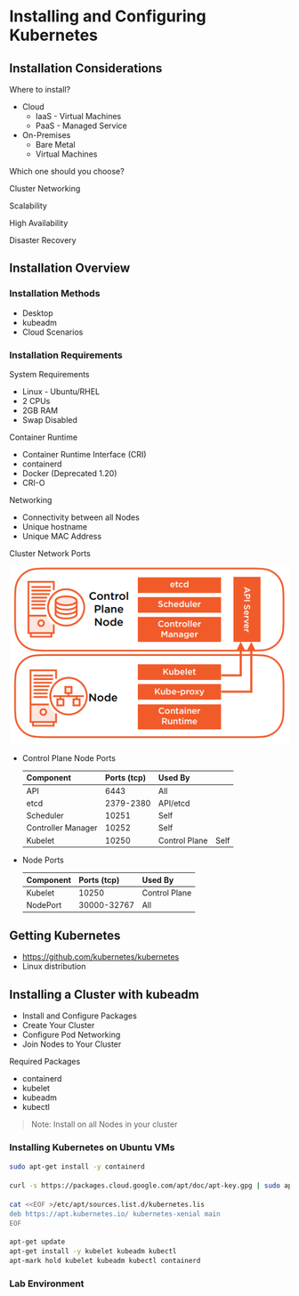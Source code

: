 # Installing and Configuring Kubernetes

## Installation Considerations

Where to install?

- Cloud
  - IaaS - Virtual Machines
  - PaaS - Managed Service
- On-Premises
  - Bare Metal
  - Virtual Machines

Which one should you choose?

Cluster Networking

Scalability

High Availability

Disaster Recovery

## Installation Overview

### Installation Methods

- Desktop
- kubeadm
- Cloud Scenarios

### Installation Requirements

System Requirements

- Linux - Ubuntu/RHEL
- 2 CPUs
- 2GB RAM
- Swap Disabled

Container Runtime

- Container Runtime Interface (CRI)
- containerd
- Docker (Deprecated 1.20)
- CRI-O

Networking

- Connectivity between all Nodes
- Unique hostname
- Unique MAC Address

Cluster Network Ports

![Kubernetes Architecture](../resources/install-config/kubernetes-architecture.png)

- Control Plane Node Ports

  | Component          | Ports (tcp) | Used By       |      |
  | ------------------ | ----------- | ------------- | ---- |
  | API                | 6443        | All           |      |
  | etcd               | 2379-2380   | API/etcd      |      |
  | Scheduler          | 10251       | Self          |      |
  | Controller Manager | 10252       | Self          |      |
  | Kubelet            | 10250       | Control Plane | Self |

- Node Ports

  | Component | Ports (tcp) | Used By       |
  | --------- | ----------- | ------------- |
  | Kubelet   | 10250       | Control Plane |
  | NodePort  | 30000-32767 | All           |

## Getting Kubernetes

- https://github.com/kubernetes/kubernetes
- Linux distribution

## Installing a Cluster with kubeadm

- Install and Configure Packages
- Create Your Cluster
- Configure Pod Networking
- Join Nodes to Your Cluster

Required Packages

- containerd
- kubelet
- kubeadm
- kubectl

> Note: Install on all Nodes in your cluster

### Installing Kubernetes on Ubuntu VMs

```bash
sudo apt-get install -y containerd

curl -s https://packages.cloud.google.com/apt/doc/apt-key.gpg | sudo apt-key add -

cat <<EOF >/etc/apt/sources.list.d/kubernetes.lis
deb https://apt.kubernetes.io/ kubernetes-xenial main
EOF

apt-get update
apt-get install -y kubelet kubeadm kubectl
apt-mark hold kubelet kubeadm kubectl containerd
```

### Lab Environment
